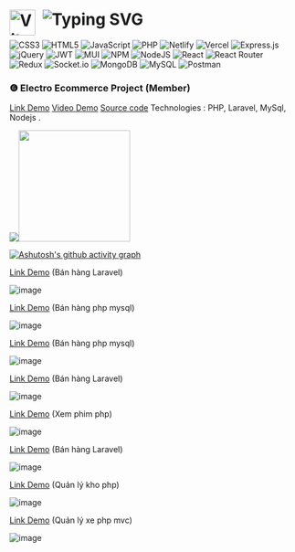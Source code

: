  
## <h1 color="#36BCF7FF"><img align="left" alt="Vite" width="45px" style="padding-right:10px;" src="https://www.svgrepo.com/show/374167/vite.svg" /> <img src="https://readme-typing-svg.herokuapp.com?font=Bebas+Neue&size=50&duration=2000&pause=300&color=F70000&background=FF232300&vCenter=true&random=false&width=435&lines=I'M+PS26819;I'M+WEB+DEVELOPER;I'M+TRAN+LE+HUY+HOANG;13%2F5%2F2004" alt="Typing SVG" />
</h1> 

 ![CSS3](https://img.shields.io/badge/css3-%231572B6.svg?style=for-the-badge&logo=css3&logoColor=white) ![HTML5](https://img.shields.io/badge/html5-%23E34F26.svg?style=for-the-badge&logo=html5&logoColor=white) ![JavaScript](https://img.shields.io/badge/javascript-%23323330.svg?style=for-the-badge&logo=javascript&logoColor=%23F7DF1E) ![PHP](https://img.shields.io/badge/php-%23777BB4.svg?style=for-the-badge&logo=php&logoColor=white) ![Netlify](https://img.shields.io/badge/netlify-%23000000.svg?style=for-the-badge&logo=netlify&logoColor=#00C7B7) ![Vercel](https://img.shields.io/badge/vercel-%23000000.svg?style=for-the-badge&logo=vercel&logoColor=white) ![Express.js](https://img.shields.io/badge/express.js-%23404d59.svg?style=for-the-badge&logo=express&logoColor=%2361DAFB) ![jQuery](https://img.shields.io/badge/jquery-%230769AD.svg?style=for-the-badge&logo=jquery&logoColor=white) ![JWT](https://img.shields.io/badge/JWT-black?style=for-the-badge&logo=JSON%20web%20tokens) ![MUI](https://img.shields.io/badge/MUI-%230081CB.svg?style=for-the-badge&logo=material-ui&logoColor=white) ![NPM](https://img.shields.io/badge/NPM-%23000000.svg?style=for-the-badge&logo=npm&logoColor=white) ![NodeJS](https://img.shields.io/badge/node.js-6DA55F?style=for-the-badge&logo=node.js&logoColor=white) ![React](https://img.shields.io/badge/react-%2320232a.svg?style=for-the-badge&logo=react&logoColor=%2361DAFB) ![React Router](https://img.shields.io/badge/React_Router-CA4245?style=for-the-badge&logo=react-router&logoColor=white) ![Redux](https://img.shields.io/badge/redux-%23593d88.svg?style=for-the-badge&logo=redux&logoColor=white) ![Socket.io](https://img.shields.io/badge/Socket.io-black?style=for-the-badge&logo=socket.io&badgeColor=010101) ![MongoDB](https://img.shields.io/badge/MongoDB-%234ea94b.svg?style=for-the-badge&logo=mongodb&logoColor=white) ![MySQL](https://img.shields.io/badge/mysql-%2300f.svg?style=for-the-badge&logo=mysql&logoColor=white) ![Postman](https://img.shields.io/badge/Postman-FF6C37?style=for-the-badge&logo=postman&logoColor=white)



 ### ❻ Electro Ecommerce Project (Member)

[Link Demo](http://electrohome.rf.gd/) [Video Demo](https://gemootest.s3.us-east-2.amazonaws.com/s/res/514885813225336832/edb15e885a9719d68608143c112c0a36.mp4?X-Amz-Content-Sha256=UNSIGNED-PAYLOAD&X-Amz-Algorithm=AWS4-HMAC-SHA256&X-Amz-Credential=AKIARLZICB6QQHKRCV7K%2F20231031%2Fus-east-2%2Fs3%2Faws4_request&X-Amz-Date=20231031T020805Z&X-Amz-SignedHeaders=host&X-Amz-Expires=7200&X-Amz-Signature=cf0c868baca96ff5573d0f9748c83c6431986a64bab7d5a00085f857b2a53dce) [Source code](https://github.com/2508roblox/electro_laravel) Technologies : PHP, Laravel, MySql, Nodejs .




<img  src="https://github-readme-stats.vercel.app/api?username=tranlehuyhoang&theme=radical&hide_border=false&include_all_commits=false&count_private=false" /><img  height="195px" src="https://github-readme-stats.vercel.app/api/top-langs/?username=tranlehuyhoang&theme=radical&hide_border=false&include_all_commits=false&count_private=false&layout=compact" />
 
[![Ashutosh's github activity graph](https://github-readme-activity-graph.vercel.app/graph?username=tranlehuyhoang&theme=github-compact)](https://github.com/tranlehuyhoang/github-readme-activity-graph)

[Link Demo](https://github.com/tranlehuyhoang/laravel-1) (Bán hàng Laravel)

![image](https://github.com/tranlehuyhoang/tranlehuyhoang/assets/111523395/df97a3bf-1bea-424c-a72d-93d53551f231)

[Link Demo](https://github.com/tranlehuyhoang/mooncart-php) (Bán hàng php mysql)

![image](https://github.com/tranlehuyhoang/tranlehuyhoang/assets/111523395/3b656702-601a-4971-bdcf-8d904b7a67a0)

[Link Demo](https://github.com/tranlehuyhoang/php-thu-n-suruchi) (Bán hàng php mysql)

![image](https://github.com/tranlehuyhoang/tranlehuyhoang/assets/111523395/cf49577a-2272-45b1-9e32-98011b49b773)

[Link Demo](https://github.com/tranlehuyhoang/electro.io.vn) (Bán hàng Laravel)

![image](https://github.com/tranlehuyhoang/tranlehuyhoang/assets/111523395/1cb88725-9902-4402-95b2-6d843fbb9c4e)

[Link Demo](https://github.com/tranlehuyhoang/MOVIE-php-mvc) (Xem phim php)

![image](https://github.com/tranlehuyhoang/tranlehuyhoang/assets/111523395/7a0bd3f5-a97d-4606-bd58-9ef206f4a905)

[Link Demo](https://github.com/tranlehuyhoang/Laravel-zaika) (Bán hàng Laravel)

![image](https://github.com/tranlehuyhoang/tranlehuyhoang/assets/111523395/9eba5103-2522-4d22-82b8-f7ae18f5f8ff)
 
[Link Demo](https://github.com/tranlehuyhoang/quanlykho) (Quản lý kho php)

![image](https://github.com/tranlehuyhoang/tranlehuyhoang/assets/111523395/17e75a0c-79b1-4555-a12e-556a6bef040d)

[Link Demo](https://github.com/tranlehuyhoang/quanlyxe) (Quản lý xe php mvc)
 
![image](https://github.com/tranlehuyhoang/tranlehuyhoang/assets/111523395/5310bc6d-d9c0-4bec-90fb-90f2acf34ae7)


